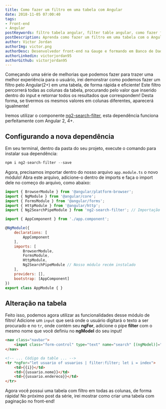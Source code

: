 ```yaml
---
title: Como fazer um filtro em uma tabela com Angular
date: 2018-11-05 07:00:40
tags: 
- Front-end
- Angular
postKeywords: filtro tabela angular, filter table angular, como fazer filtro angular, filtrar tabela no angular, filtro no grid angular, filtro, tabela angular
postDescription: Aprenda como fazer um filtro em uma tabela com o Angular através do ng2-search-filter!
author: Victor Jordan
authorImg: victor.png
authorDesc: Desenvolvedor front-end na Gauge e formando em Banco de Dados pela Fatec, apaixonado por usabilidade, performance e UX!
authorLinkedin: victorjordan95
authorGithub: victorjordan95
---
```


Começando uma série de melhorias que podemos fazer para trazer uma melhor experiência para o usuário, irei demonstrar como podemos fazer um filtro pelo Angular(2+) em uma tabela, de forma rápida e eficiente! 
Este filtro percorrerá todas as colunas da tabela, procurando pelo valor que inserido dentro do input e retornar todos os resultados que correspondem! Desta forma, se tivermos os mesmos valores em colunas diferentes, aparecerá igualmente!

Iremos utilizar o componente [ng2-search-filter](https://www.npmjs.com/package/ng2-search-filter), esta dependência funciona perfeitamente com Angular 2, 4+.

<!-- more -->

## Configurando a nova dependência

Em seu terminal, dentro da pasta do seu projeto, execute o comando para instalar sua dependência:

```javascript
npm i ng2-search-filter --save
```

Agora, precisamos importar dentro do nosso arquivo `app.module.ts` o novo módulo! Abra este arquivo, adicione-o dentro de imports e faça o import dele no começo do arquivo, como abaixo:

```javascript
import { BrowserModule } from '@angular/platform-browser';
import { NgModule } from '@angular/core';
import { FormsModule } from '@angular/forms';
import { HttpModule } from '@angular/http';
import { Ng2SearchPipeModule } from 'ng2-search-filter'; // Importação

import { AppComponent } from './app.component';

@NgModule({
    declarations: [
        AppComponent
    ],
    imports: [
        BrowserModule,
        FormsModule,
        HttpModule,
        Ng2SearchPipeModule // Nosso módulo recém instalado
    ],
    providers: [],
    bootstrap: [AppComponent]
})
export class AppModule { }
```

## Alteração na tabela

Feito isso, podemos agora utilizar as funcionalidades desse módulo de filtro!
Adicione um `input` que será onde o usuário digitará o texto a ser procurado e no `tr`, onde contém seu **ngFor**, adicione o pipe **filter** com o mesmo nome que você definiu no **ngModel** do seu input!

```html
<nav class="navbar">
    <input class="form-control" type="text" name="search" [(ngModel)]="filter">  <!-- Input que deve ser adicionado -->
</nav>

<!-- ... Código da table ... -->
<tr *ngFor="let usuario of usuarios | filter:filter; let i = index">
    <td>{{i}}</td>
    <td>{{usuario.nome}}</td>
    <td>{{usuario.endereco}}</td>
</tr>
```

Agora você possui uma tabela com filtro em todas as colunas, de forma rápida! 
No próximo post da série, irei mostrar como criar uma tabela com paginação no front-end!